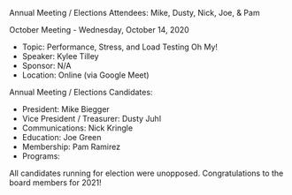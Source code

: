 Annual Meeting / Elections
Attendees: Mike, Dusty, Nick, Joe, & Pam

October Meeting - Wednesday, October 14, 2020
- Topic: Performance, Stress, and Load Testing Oh My!
- Speaker: Kylee Tilley
- Sponsor: N/A
- Location: Online (via Google Meet)

Annual Meeting / Elections
Candidates:
- President: Mike Biegger
- Vice President / Treasurer: Dusty Juhl
- Communications: Nick Kringle
- Education: Joe Green
- Membership: Pam Ramirez
- Programs: 

All candidates running for election were unopposed. Congratulations to the board members for 2021!
